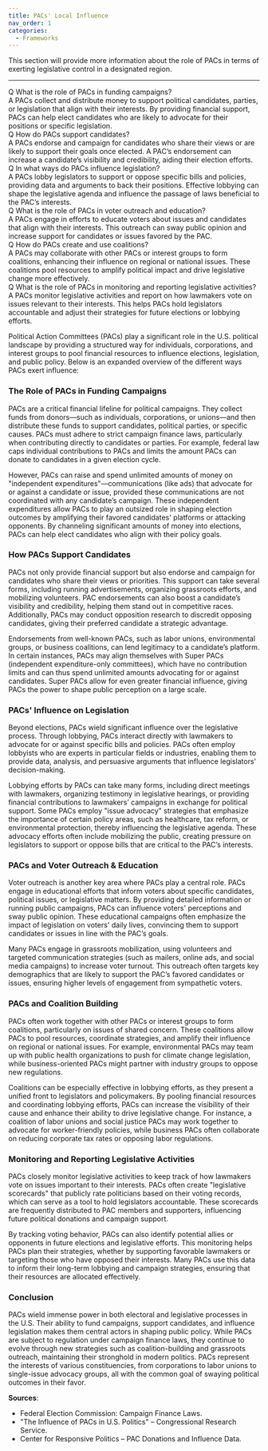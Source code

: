 ```yaml
---
title: PACs' Local Influence 
nav_order: 1
categories:
  - Frameworks
---
```


This section will provide more information about the role of PACs in terms of exerting legislative control in a designated region.

---

<div class="qa-container">
  <div class="qa-item">
    <span class="label label-danger">Q</span>
    <span class="qa-text">What is the role of PACs in funding campaigns?</span>
  </div>

  <div class="qa-item">
    <span class="label label-success">A</span>
    <span class="qa-text">PACs collect and distribute money to support political candidates, parties, or legislation that align with their interests. By providing financial support, PACs can help elect candidates who are likely to advocate for their positions or specific legislation.</span>
  </div>

  <div class="qa-item">
    <span class="label label-danger">Q</span>
    <span class="qa-text">How do PACs support candidates?</span>
  </div>

  <div class="qa-item">
    <span class="label label-success">A</span>
    <span class="qa-text">PACs endorse and campaign for candidates who share their views or are likely to support their goals once elected. A PAC’s endorsement can increase a candidate’s visibility and credibility, aiding their election efforts.</span>
  </div>

  <div class="qa-item">
    <span class="label label-danger">Q</span>
    <span class="qa-text">In what ways do PACs influence legislation?</span>
  </div>

  <div class="qa-item">
    <span class="label label-success">A</span>
    <span class="qa-text">PACs lobby legislators to support or oppose specific bills and policies, providing data and arguments to back their positions. Effective lobbying can shape the legislative agenda and influence the passage of laws beneficial to the PAC’s interests.</span>
  </div>

  <div class="qa-item">
    <span class="label label-danger">Q</span>
    <span class="qa-text">What is the role of PACs in voter outreach and education?</span>
  </div>

  <div class="qa-item">
    <span class="label label-success">A</span>
    <span class="qa-text">PACs engage in efforts to educate voters about issues and candidates that align with their interests. This outreach can sway public opinion and increase support for candidates or issues favored by the PAC.</span>
  </div>

  <div class="qa-item">
    <span class="label label-danger">Q</span>
    <span class="qa-text">How do PACs create and use coalitions?</span>
  </div>

  <div class="qa-item">
    <span class="label label-success">A</span>
    <span class="qa-text">PACs may collaborate with other PACs or interest groups to form coalitions, enhancing their influence on regional or national issues. These coalitions pool resources to amplify political impact and drive legislative change more effectively.</span>
  </div>

  <div class="qa-item">
    <span class="label label-danger">Q</span>
    <span class="qa-text">What is the role of PACs in monitoring and reporting legislative activities?</span>
  </div>

  <div class="qa-item">
    <span class="label label-success">A</span>
    <span class="qa-text">PACs monitor legislative activities and report on how lawmakers vote on issues relevant to their interests. This helps PACs hold legislators accountable and adjust their strategies for future elections or lobbying efforts.</span>
  </div>
</div>


Political Action Committees (PACs) play a significant role in the U.S. political landscape by providing a structured way for individuals, corporations, and interest groups to pool financial resources to influence elections, legislation, and public policy. Below is an expanded overview of the different ways PACs exert influence:

### The Role of PACs in Funding Campaigns

PACs are a critical financial lifeline for political campaigns. They collect funds from donors—such as individuals, corporations, or unions—and then distribute these funds to support candidates, political parties, or specific causes. PACs must adhere to strict campaign finance laws, particularly when contributing directly to candidates or parties. For example, federal law caps individual contributions to PACs and limits the amount PACs can donate to candidates in a given election cycle.

However, PACs can raise and spend unlimited amounts of money on "independent expenditures"—communications (like ads) that advocate for or against a candidate or issue, provided these communications are not coordinated with any candidate’s campaign. These independent expenditures allow PACs to play an outsized role in shaping election outcomes by amplifying their favored candidates' platforms or attacking opponents. By channeling significant amounts of money into elections, PACs can help elect candidates who align with their policy goals.

### How PACs Support Candidates

PACs not only provide financial support but also endorse and campaign for candidates who share their views or priorities. This support can take several forms, including running advertisements, organizing grassroots efforts, and mobilizing volunteers. PAC endorsements can also boost a candidate’s visibility and credibility, helping them stand out in competitive races. Additionally, PACs may conduct opposition research to discredit opposing candidates, giving their preferred candidate a strategic advantage.

Endorsements from well-known PACs, such as labor unions, environmental groups, or business coalitions, can lend legitimacy to a candidate’s platform. In certain instances, PACs may align themselves with Super PACs (independent expenditure-only committees), which have no contribution limits and can thus spend unlimited amounts advocating for or against candidates. Super PACs allow for even greater financial influence, giving PACs the power to shape public perception on a large scale.

### PACs' Influence on Legislation

Beyond elections, PACs wield significant influence over the legislative process. Through lobbying, PACs interact directly with lawmakers to advocate for or against specific bills and policies. PACs often employ lobbyists who are experts in particular fields or industries, enabling them to provide data, analysis, and persuasive arguments that influence legislators' decision-making.

Lobbying efforts by PACs can take many forms, including direct meetings with lawmakers, organizing testimony in legislative hearings, or providing financial contributions to lawmakers’ campaigns in exchange for political support. Some PACs employ "issue advocacy" strategies that emphasize the importance of certain policy areas, such as healthcare, tax reform, or environmental protection, thereby influencing the legislative agenda. These advocacy efforts often include mobilizing the public, creating pressure on legislators to support or oppose bills that are critical to the PAC’s interests.

### PACs and Voter Outreach & Education

Voter outreach is another key area where PACs play a central role. PACs engage in educational efforts that inform voters about specific candidates, political issues, or legislative matters. By providing detailed information or running public campaigns, PACs can influence voters' perceptions and sway public opinion. These educational campaigns often emphasize the impact of legislation on voters' daily lives, convincing them to support candidates or issues in line with the PAC’s goals.

Many PACs engage in grassroots mobilization, using volunteers and targeted communication strategies (such as mailers, online ads, and social media campaigns) to increase voter turnout. This outreach often targets key demographics that are likely to support the PAC’s favored candidates or issues, ensuring higher levels of engagement from sympathetic voters.

### PACs and Coalition Building

PACs often work together with other PACs or interest groups to form coalitions, particularly on issues of shared concern. These coalitions allow PACs to pool resources, coordinate strategies, and amplify their influence on regional or national issues. For example, environmental PACs may team up with public health organizations to push for climate change legislation, while business-oriented PACs might partner with industry groups to oppose new regulations.

Coalitions can be especially effective in lobbying efforts, as they present a unified front to legislators and policymakers. By pooling financial resources and coordinating lobbying efforts, PACs can increase the visibility of their cause and enhance their ability to drive legislative change. For instance, a coalition of labor unions and social justice PACs may work together to advocate for worker-friendly policies, while business PACs often collaborate on reducing corporate tax rates or opposing labor regulations.

### Monitoring and Reporting Legislative Activities

PACs closely monitor legislative activities to keep track of how lawmakers vote on issues important to their interests. PACs often create "legislative scorecards" that publicly rate politicians based on their voting records, which can serve as a tool to hold legislators accountable. These scorecards are frequently distributed to PAC members and supporters, influencing future political donations and campaign support.

By tracking voting behavior, PACs can also identify potential allies or opponents in future elections and legislative efforts. This monitoring helps PACs plan their strategies, whether by supporting favorable lawmakers or targeting those who have opposed their interests. Many PACs use this data to inform their long-term lobbying and campaign strategies, ensuring that their resources are allocated effectively.

### Conclusion

PACs wield immense power in both electoral and legislative processes in the U.S. Their ability to fund campaigns, support candidates, and influence legislation makes them central actors in shaping public policy. While PACs are subject to regulation under campaign finance laws, they continue to evolve through new strategies such as coalition-building and grassroots outreach, maintaining their stronghold in modern politics. PACs represent the interests of various constituencies, from corporations to labor unions to single-issue advocacy groups, all with the common goal of swaying political outcomes in their favor.

**Sources**:
- Federal Election Commission: Campaign Finance Laws.
- "The Influence of PACs in U.S. Politics" – Congressional Research Service.
- Center for Responsive Politics – PAC Donations and Influence Data.
